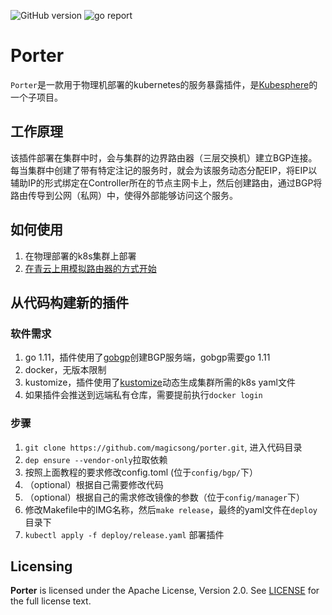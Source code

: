 ![GitHub version](https://img.shields.io/badge/version-v0.0.1-brightgreen.svg?logo=appveyor&longCache=true&style=flat)
![go report](https://goreportcard.com/badge/github.com/magicsong/porter)

# Porter

`Porter`是一款用于物理机部署的kubernetes的服务暴露插件，是[Kubesphere](https://kubesphere.io/)的一个子项目。

## 工作原理

该插件部署在集群中时，会与集群的边界路由器（三层交换机）建立BGP连接。每当集群中创建了带有特定注记的服务时，就会为该服务动态分配EIP，将EIP以辅助IP的形式绑定在Controller所在的节点主网卡上，然后创建路由，通过BGP将路由传导到公网（私网）中，使得外部能够访问这个服务。

## 如何使用

1. 在物理部署的k8s集群上部署
2. [在青云上用模拟路由器的方式开始](https://github.com/magicsong/porter/blob/master/doc/simulate_with_bird.md)

## 从代码构建新的插件

### 软件需求
1. go 1.11，插件使用了[gobgp](https://github.com/osrg/gobgp)创建BGP服务端，gobgp需要go 1.11
2. docker，无版本限制
3. kustomize，插件使用了[kustomize](https://github.com/kubernetes-sigs/kustomize/blob/master/docs/INSTALL.md)动态生成集群所需的k8s yaml文件
4. 如果插件会推送到远端私有仓库，需要提前执行`docker login`

### 步骤
1. `git clone https://github.com/magicsong/porter.git`, 进入代码目录 
2. `dep ensure --vendor-only`拉取依赖
3. 按照上面教程的要求修改config.toml (位于`config/bgp/`下） 
4. （optional）根据自己需要修改代码
5. （optional）根据自己的需求修改镜像的参数（位于`config/manager`下）
6. 修改Makefile中的IMG名称，然后`make release`，最终的yaml文件在`deploy`目录下
7. `kubectl apply -f deploy/release.yaml` 部署插件

## Licensing

**Porter** is licensed under the Apache License, Version 2.0. See
[LICENSE](https://github.com/magicsong/porter/blob/master/LICENSE) for the full
license text.
